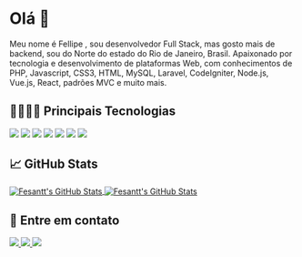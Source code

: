 # Olá 👋

Meu nome é Fellipe , sou desenvolvedor Full Stack, mas gosto mais de backend, sou do Norte do estado do Rio de Janeiro, Brasil.
Apaixonado por tecnologia e desenvolvimento de plataformas Web, com conhecimentos de PHP, Javascript, CSS3, HTML, MySQL, Laravel, CodeIgniter, Node.js, Vue.js, React, padrões MVC e muito mais.

## 👨🏽‍💻🚀 Principais Tecnologias


<img src="https://img.shields.io/badge/php-%23777BB4.svg?&style=for-the-badge&logo=php&logoColor=white" /> <img src="https://img.shields.io/badge/javascript-%23F7DF1E.svg?&style=for-the-badge&logo=javascript&logoColor=white" /> <img src="https://img.shields.io/badge/CSS3-blue.svg?&style=for-the-badge&logo=css3&logoColor=white" /> <img src="https://img.shields.io/badge/HTML5-orange.svg?&style=for-the-badge&logo=html5&logoColor=white" /> <img src="https://img.shields.io/badge/MySQL-%233776AB.svg?&style=for-the-badge&logo=mysql&logoColor=white" /> <img src="https://img.shields.io/badge/Laravel-%23D14836.svg?&style=for-the-badge&logo=laravel&logoColor=white" /> <img src="https://img.shields.io/badge/CodeIgniter-%23D14836.svg?&style=for-the-badge&logo=codeigniter&logoColor=white" />


## &#x1f4c8; GitHub Stats

<a href="https://github.com/Fesantt/Fesantt">
  <img align="center" src="https://github-readme-stats.vercel.app/api/top-langs/?username=Fesantt&title_color=ffffff&text_color=c9cacc&icon_color=2bbc8a&bg_color=1d1f21" alt="Fesantt's GitHub Stats" />
</a>
<a href="https://github.com/Fesantt">
  <img align="center" src="https://github-readme-stats.vercel.app/api?username=Fesantt&show_icons=true&line_height=27&count_private=true&title_color=ffffff&text_color=c9cacc&icon_color=2bbc8a&bg_color=1d1f21" alt="Fesantt's GitHub Stats" />
</a>

## 🤝 Entre em contato


<a href="https://wa.me/5521964218122?text=Venho%20do%20Github%20e%20gostaria%20de%20tirar%20uma%20duvida" alt="Connect on Whatsapp"> 
    <img src="https://img.shields.io/badge/WHATSAPP-%2325D366.svg?&style=for-the-badge&logo=whatsapp&logoColor=white" /> 
</a> <a href="https://www.linkedin.com/in/Fesantt" alt="Connect on LinkedIn"> 
  <img src="https://img.shields.io/badge/linkedin-%230077B5.svg?&style=for-the-badge&logo=linkedin&logoColor=white" />
</a> <a href="mailto:Fesantt@lobohost.com.br">
  <img src="https://img.shields.io/badge/email me-%23D14836.svg?&style=for-the-badge&logo=gmail&logoColor=white" />
</a>

<!-- links to social media icons -->

<!-- icons with padding -->

[1.1]: http://i.imgur.com/0o48UoR.png (github icon with padding)

<!-- icons without padding -->

[1.2]: http://i.imgur.com/9I6NRUm.png (github icon without padding)
[2.2]: https://raw.githubusercontent.com/MartinHeinz/MartinHeinz/master/linkedin-3-16.png (LinkedIn icon without padding)


<!-- links to your social media accounts -->

[1]: https://github.com/olayemii
[1]: https://www.linkedin.com/in/olayemii/


<!-- Resources -->
<!-- Icons: https://simpleicons.org/ -->
<!-- GitHub Stats: https://github.com/anuraghazra/github-readme-stats -->
<!-- Emojis: https://emojipedia.org/emoji/ -->
<!-- HTML Emojis: https://www.fileformat.info/index.htm -->
<!-- Shields: https://shields.io/ -->
<!-- Awesome GitHub Profile README: https://github.com/abhisheknaiidu/awesome-github-profile-readme -->
